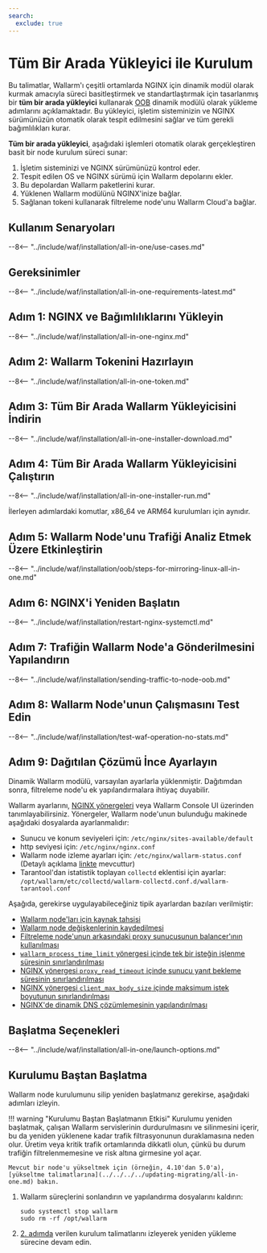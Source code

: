 ```yaml
---
search:
  exclude: true
---
```


[img-wl-console-users]:             ../../../../images/check-user-no-2fa.png
[wallarm-status-instr]:             ../../../../admin-en/configure-statistics-service.md
[memory-instr]:                     ../../../../admin-en/configuration-guides/allocate-resources-for-node.md
[waf-directives-instr]:             ../../../../admin-en/configure-parameters-en.md
[ptrav-attack-docs]:                ../../../../attacks-vulns-list.md#path-traversal
[attacks-in-ui-image]:           ../../../../images/admin-guides/test-attacks-quickstart.png
[waf-mode-instr]:                   ../../../../admin-en/configure-wallarm-mode.md
[logging-instr]:                    ../../../../admin-en/configure-logging.md
[proxy-balancer-instr]:             ../../../../admin-en/using-proxy-or-balancer-en.md
[process-time-limit-instr]:         ../../../../admin-en/configure-parameters-en.md#wallarm_process_time_limit
[configure-proxy-balancer-instr]:   ../../../../admin-en/configuration-guides/access-to-wallarm-api-via-proxy.md
[update-instr]:                     ../../../../updating-migrating/nginx-modules.md
[install-postanalytics-docs]:        ../../../../../admin-en/installation-postanalytics-en/
[dynamic-dns-resolution-nginx]:     ../../../../admin-en/configure-dynamic-dns-resolution-nginx.md
[waf-mode-recommendations]:          ../../../../about-wallarm/deployment-best-practices.md#follow-recommended-onboarding-steps
[ip-lists-docs]:                    ../../../../user-guides/ip-lists/overview.md
[versioning-policy]:                ../../../../updating-migrating/versioning-policy.md#version-list
[install-postanalytics-instr]:      ../../../../admin-en/installation-postanalytics-en.md
[waf-installation-instr-latest]:     /installation/nginx/dynamic-module/
[img-node-with-several-instances]:  ../../../../images/user-guides/nodes/wallarm-node-with-two-instances.png
[img-create-wallarm-node]:      ../../../../images/user-guides/nodes/create-cloud-node.png
[nginx-custom]:                 ../../../../faq/nginx-compatibility.md#is-wallarm-filtering-node-compatible-with-the-custom-build-of-nginx
[node-token]:                       ../../../../quickstart/getting-started.md#deploy-the-wallarm-filtering-node
[api-token]:                        ../../../../user-guides/settings/api-tokens.md
[platform]:                         ../../../supported-deployment-options.md
[img-grouped-nodes]:                ../../../../images/user-guides/nodes/grouped-nodes.png
[wallarm-token-types]:              ../../../../user-guides/nodes/nodes.md#api-and-node-tokens-for-node-creation
[ip-lists-docs]:                    ../../../../user-guides/ip-lists/overview.md
[oob-advantages-limitations]:       ../../../oob/overview.md#limitations
[web-server-mirroring-examples]:    ../../../oob/web-server-mirroring/overview.md#configuration-examples-for-traffic-mirroring
[download-aio-step]:                #step-3-download-all-in-one-wallarm-installer
[enable-traffic-analysis-step]:     #step-5-enable-wallarm-node-to-analyze-traffic
[restart-nginx-step]:               #step-6-restart-nginx
[separate-postanalytics-installation-aio]:  ../../../../admin-en/installation-postanalytics-en.md
[api-spec-enforcement-docs]:        ../../../../api-specification-enforcement/overview.md

# Tüm Bir Arada Yükleyici ile Kurulum

Bu talimatlar, Wallarm'ı çeşitli ortamlarda NGINX için dinamik modül olarak kurmak amacıyla süreci basitleştirmek ve standartlaştırmak için tasarlanmış bir **tüm bir arada yükleyici** kullanarak [OOB](../overview.md) dinamik modülü olarak yükleme adımlarını açıklamaktadır. Bu yükleyici, işletim sisteminizin ve NGINX sürümünüzün otomatik olarak tespit edilmesini sağlar ve tüm gerekli bağımlılıkları kurar.

**Tüm bir arada yükleyici**, aşağıdaki işlemleri otomatik olarak gerçekleştiren basit bir node kurulum süreci sunar:

1. İşletim sisteminizi ve NGINX sürümünüzü kontrol eder.
2. Tespit edilen OS ve NGINX sürümü için Wallarm depolarını ekler.
3. Bu depolardan Wallarm paketlerini kurar.
4. Yüklenen Wallarm modülünü NGINX'inize bağlar.
5. Sağlanan tokeni kullanarak filtreleme node'unu Wallarm Cloud'a bağlar.

## Kullanım Senaryoları

--8<-- "../include/waf/installation/all-in-one/use-cases.md"

## Gereksinimler

--8<-- "../include/waf/installation/all-in-one-requirements-latest.md"

## Adım 1: NGINX ve Bağımlılıklarını Yükleyin

--8<-- "../include/waf/installation/all-in-one-nginx.md"

## Adım 2: Wallarm Tokenini Hazırlayın

--8<-- "../include/waf/installation/all-in-one-token.md"

## Adım 3: Tüm Bir Arada Wallarm Yükleyicisini İndirin

--8<-- "../include/waf/installation/all-in-one-installer-download.md"

## Adım 4: Tüm Bir Arada Wallarm Yükleyicisini Çalıştırın

--8<-- "../include/waf/installation/all-in-one-installer-run.md"

İlerleyen adımlardaki komutlar, x86_64 ve ARM64 kurulumları için aynıdır.

## Adım 5: Wallarm Node'unu Trafiği Analiz Etmek Üzere Etkinleştirin

--8<-- "../include/waf/installation/oob/steps-for-mirroring-linux-all-in-one.md"

## Adım 6: NGINX'i Yeniden Başlatın

--8<-- "../include/waf/installation/restart-nginx-systemctl.md"

## Adım 7: Trafiğin Wallarm Node'a Gönderilmesini Yapılandırın

--8<-- "../include/waf/installation/sending-traffic-to-node-oob.md"

## Adım 8: Wallarm Node'unun Çalışmasını Test Edin

--8<-- "../include/waf/installation/test-waf-operation-no-stats.md"

## Adım 9: Dağıtılan Çözümü İnce Ayarlayın

Dinamik Wallarm modülü, varsayılan ayarlarla yüklenmiştir. Dağıtımdan sonra, filtreleme node'u ek yapılandırmalara ihtiyaç duyabilir.

Wallarm ayarlarını, [NGINX yönergeleri](../../../../admin-en/configure-parameters-en.md) veya Wallarm Console UI üzerinden tanımlayabilirsiniz. Yönergeler, Wallarm node'unun bulunduğu makinede aşağıdaki dosyalarda ayarlanmalıdır:

* Sunucu ve konum seviyeleri için: `/etc/nginx/sites-available/default`
* http seviyesi için: `/etc/nginx/nginx.conf`
* Wallarm node izleme ayarları için: `/etc/nginx/wallarm-status.conf` (Detaylı açıklama [linkte](wallarm-status-instr) mevcuttur)
* Tarantool'dan istatistik toplayan `collectd` eklentisi için ayarlar: `/opt/wallarm/etc/collectd/wallarm-collectd.conf.d/wallarm-tarantool.conf`

Aşağıda, gerekirse uygulayabileceğiniz tipik ayarlardan bazıları verilmiştir:

* [Wallarm node'ları için kaynak tahsisi][memory-instr]
* [Wallarm node değişkenlerinin kaydedilmesi][logging-instr]
* [Filtreleme node'unun arkasındaki proxy sunucusunun balancer'ının kullanılması][proxy-balancer-instr]
* [`wallarm_process_time_limit` yönergesi içinde tek bir isteğin işlenme süresinin sınırlandırılması][process-time-limit-instr]
* [NGINX yönergesi `proxy_read_timeout` içinde sunucu yanıt bekleme süresinin sınırlandırılması](https://nginx.org/en/docs/http/ngx_http_proxy_module.html#proxy_read_timeout)
* [NGINX yönergesi `client_max_body_size` içinde maksimum istek boyutunun sınırlandırılması](https://nginx.org/en/docs/http/ngx_http_core_module.html#client_max_body_size)
* [NGINX'de dinamik DNS çözümlemesinin yapılandırılması][dynamic-dns-resolution-nginx]

## Başlatma Seçenekleri

--8<-- "../include/waf/installation/all-in-one/launch-options.md"

## Kurulumu Baştan Başlatma

Wallarm node kurulumunu silip yeniden başlatmanız gerekirse, aşağıdaki adımları izleyin.

!!! warning "Kurulumu Baştan Başlatmanın Etkisi"
    Kurulumu yeniden başlatmak, çalışan Wallarm servislerinin durdurulmasını ve silinmesini içerir, bu da yeniden yüklenene kadar trafik filtrasyonunun duraklamasına neden olur. Üretim veya kritik trafik ortamlarında dikkatli olun, çünkü bu durum trafiğin filtrelenmemesine ve risk altına girmesine yol açar.

    Mevcut bir node'u yükseltmek için (örneğin, 4.10'dan 5.0'a), [yükseltme talimatlarına](../../../../updating-migrating/all-in-one.md) bakın.

1. Wallarm süreçlerini sonlandırın ve yapılandırma dosyalarını kaldırın:

    ```
    sudo systemctl stop wallarm
    sudo rm -rf /opt/wallarm
    ```
1. [2. adımda](#step-2-prepare-wallarm-token) verilen kurulum talimatlarını izleyerek yeniden yükleme sürecine devam edin.